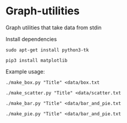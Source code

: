 # Graph-utilities
Graph utilities that take data from stdin

Install dependencies

`sudo apt-get install python3-tk`

`pip3 install matplotlib`

Example usage:

`./make_box.py "Title" <data/box.txt`

`./make_scatter.py "Title" <data/scatter.txt`

`./make_bar.py "Title" <data/bar_and_pie.txt`

`./make_pie.py "Title" <data/bar_and_pie.txt`
